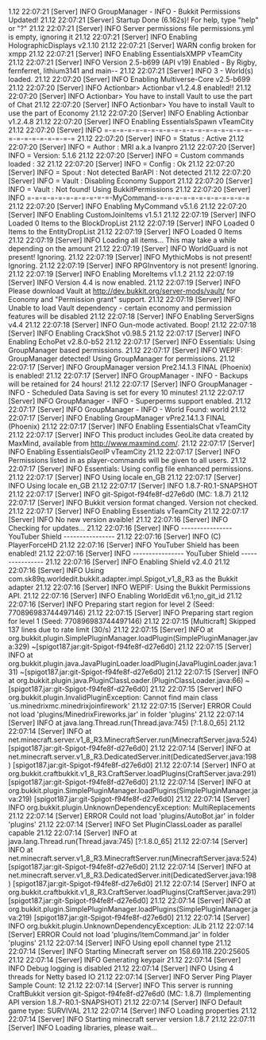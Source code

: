 1.12 22:07:21 [Server] INFO GroupManager - INFO - Bukkit Permissions Updated!
21.12 22:07:21 [Server] Startup Done (6.162s)! For help, type "help" or "?"
21.12 22:07:21 [Server] INFO Server permissions file permissions.yml is empty, ignoring it
21.12 22:07:21 [Server] INFO Enabling HolographicDisplays v2.1.10
21.12 22:07:21 [Server] WARN config broken for xmpp
21.12 22:07:21 [Server] INFO Enabling EssentialsXMPP vTeamCity
21.12 22:07:21 [Server] INFO Version 2.5-b699 (API v19) Enabled - By Rigby, fernferret, lithium3141 and main--
21.12 22:07:21 [Server] INFO 3 - World(s) loaded.
21.12 22:07:20 [Server] INFO Enabling Multiverse-Core v2.5-b699
21.12 22:07:20 [Server] INFO Actionbar> Actionbar v1.2.4.8 enabled!!
21.12 22:07:20 [Server] INFO Actionbar> You have to install Vault to use the part of Chat
21.12 22:07:20 [Server] INFO Actionbar> You have to install Vault to use the part of Economy
21.12 22:07:20 [Server] INFO Enabling Actionbar v1.2.4.8
21.12 22:07:20 [Server] INFO Enabling EssentialsSpawn vTeamCity
21.12 22:07:20 [Server] INFO =-=-=-=-=-=-=-=-=-=-=-=-=-=-=-=-=-=-=-=-=-=-=-=-=-=-=-=
21.12 22:07:20 [Server] INFO = Status : Active
21.12 22:07:20 [Server] INFO = Author : MRI a.k.a Ivanpro
21.12 22:07:20 [Server] INFO = Version: 5.1.6
21.12 22:07:20 [Server] INFO = Custom commands loaded : 32
21.12 22:07:20 [Server] INFO = Config : Ok
21.12 22:07:20 [Server] INFO = Spout  : Not detected BarAPI : Not detected
21.12 22:07:20 [Server] INFO = Vault  : Disabling Economy Support
21.12 22:07:20 [Server] INFO = Vault  : Not found! Using BukkitPermissions
21.12 22:07:20 [Server] INFO =-=-=-=-=-=-=-=-=-=-=-MyCommand-=-=-=-=-=-=-=-=-=-=-=-=
21.12 22:07:20 [Server] INFO Enabling MyCommand v5.1.6
21.12 22:07:20 [Server] INFO Enabling CustomJoinItems v1.5.1
21.12 22:07:19 [Server] INFO Loaded 0 Items to the BlockDropList
21.12 22:07:19 [Server] INFO Loaded 0 Items to the EntityDropList
21.12 22:07:19 [Server] INFO Loaded 0 Items
21.12 22:07:19 [Server] INFO Loading all items... This may take a while depending on the amount
21.12 22:07:19 [Server] INFO WorldGuard is not present! Ignoring.
21.12 22:07:19 [Server] INFO MythicMobs is not present! Ignoring.
21.12 22:07:19 [Server] INFO RPGInventory is not present! Ignoring.
21.12 22:07:19 [Server] INFO Enabling MoreItems v1.1.2
21.12 22:07:19 [Server] INFO Version 4.4 is now enabled.
21.12 22:07:19 [Server] INFO Please download Vault at http://dev.bukkit.org/server-mods/vault/ for Economy and "Permission grant" support.
21.12 22:07:19 [Server] INFO Unable to load Vault dependency - certain economy and permission features will be disabled
21.12 22:07:18 [Server] INFO Enabling ServerSigns v4.4
21.12 22:07:18 [Server] INFO Gun-mode activated. Boop!
21.12 22:07:18 [Server] INFO Enabling CrackShot v0.98.5
21.12 22:07:17 [Server] INFO Enabling EchoPet v2.8.0-b52
21.12 22:07:17 [Server] INFO Essentials: Using GroupManager based permissions.
21.12 22:07:17 [Server] INFO WEPIF: GroupManager detected! Using GroupManager for permissions.
21.12 22:07:17 [Server] INFO GroupManager version Pre2.14.1.3 FINAL (Phoenix) is enabled!
21.12 22:07:17 [Server] INFO GroupManager - INFO - Backups will be retained for 24 hours!
21.12 22:07:17 [Server] INFO GroupManager - INFO - Scheduled Data Saving is set for every 10 minutes!
21.12 22:07:17 [Server] INFO GroupManager - INFO - Superperms support enabled.
21.12 22:07:17 [Server] INFO GroupManager - INFO - World Found: world
21.12 22:07:17 [Server] INFO Enabling GroupManager vPre2.14.1.3 FINAL (Phoenix)
21.12 22:07:17 [Server] INFO Enabling EssentialsChat vTeamCity
21.12 22:07:17 [Server] INFO This product includes GeoLite data created by MaxMind, available from http://www.maxmind.com/.
21.12 22:07:17 [Server] INFO Enabling EssentialsGeoIP vTeamCity
21.12 22:07:17 [Server] INFO Permissions listed in as player-commands will be given to all users.
21.12 22:07:17 [Server] INFO Essentials: Using config file enhanced permissions.
21.12 22:07:17 [Server] INFO Using locale en_GB
21.12 22:07:17 [Server] INFO Using locale en_GB
21.12 22:07:17 [Server] INFO 1.8.7-R0.1-SNAPSHOT
21.12 22:07:17 [Server] INFO git-Spigot-f94fe8f-d27e6d0 (MC: 1.8.7)
21.12 22:07:17 [Server] INFO Bukkit version format changed. Version not checked.
21.12 22:07:17 [Server] INFO Enabling Essentials vTeamCity
21.12 22:07:17 [Server] INFO No new version avaible!
21.12 22:07:16 [Server] INFO Checking for updates...
21.12 22:07:16 [Server] INFO ---------------- YouTuber Shield ----------------
21.12 22:07:16 [Server] INFO (C) PlayerForceHD
21.12 22:07:16 [Server] INFO YouTuber Shield has been enabled!
21.12 22:07:16 [Server] INFO ---------------- YouTuber Shield ----------------
21.12 22:07:16 [Server] INFO Enabling Shield v2.4.0
21.12 22:07:16 [Server] INFO Using com.sk89q.worldedit.bukkit.adapter.impl.Spigot_v1_8_R3 as the Bukkit adapter
21.12 22:07:16 [Server] INFO WEPIF: Using the Bukkit Permissions API.
21.12 22:07:16 [Server] INFO Enabling WorldEdit v6.1;no_git_id
21.12 22:07:16 [Server] INFO Preparing start region for level 2 (Seed: 770896983744497146)
21.12 22:07:15 [Server] INFO Preparing start region for level 1 (Seed: 770896983744497146)
21.12 22:07:15 [Multicraft] Skipped 137 lines due to rate limit (30/s)
21.12 22:07:15 [Server] INFO at org.bukkit.plugin.SimplePluginManager.loadPlugin(SimplePluginManager.java:329) ~[spigot187.jar:git-Spigot-f94fe8f-d27e6d0]
21.12 22:07:15 [Server] INFO at org.bukkit.plugin.java.JavaPluginLoader.loadPlugin(JavaPluginLoader.java:131) ~[spigot187.jar:git-Spigot-f94fe8f-d27e6d0]
21.12 22:07:15 [Server] INFO at org.bukkit.plugin.java.PluginClassLoader.<init>(PluginClassLoader.java:66) ~[spigot187.jar:git-Spigot-f94fe8f-d27e6d0]
21.12 22:07:15 [Server] INFO org.bukkit.plugin.InvalidPluginException: Cannot find main class `us.minedrixmc.minedrixjoinfirework'
21.12 22:07:15 [Server] ERROR Could not load 'plugins/MinedrixFireworks.jar' in folder 'plugins'
21.12 22:07:14 [Server] INFO at java.lang.Thread.run(Thread.java:745) [?:1.8.0_65]
21.12 22:07:14 [Server] INFO at net.minecraft.server.v1_8_R3.MinecraftServer.run(MinecraftServer.java:524) [spigot187.jar:git-Spigot-f94fe8f-d27e6d0]
21.12 22:07:14 [Server] INFO at net.minecraft.server.v1_8_R3.DedicatedServer.init(DedicatedServer.java:198) [spigot187.jar:git-Spigot-f94fe8f-d27e6d0]
21.12 22:07:14 [Server] INFO at org.bukkit.craftbukkit.v1_8_R3.CraftServer.loadPlugins(CraftServer.java:291) [spigot187.jar:git-Spigot-f94fe8f-d27e6d0]
21.12 22:07:14 [Server] INFO at org.bukkit.plugin.SimplePluginManager.loadPlugins(SimplePluginManager.java:219) [spigot187.jar:git-Spigot-f94fe8f-d27e6d0]
21.12 22:07:14 [Server] INFO org.bukkit.plugin.UnknownDependencyException: MultiReplacements
21.12 22:07:14 [Server] ERROR Could not load 'plugins/AutoBot.jar' in folder 'plugins'
21.12 22:07:14 [Server] INFO Set PluginClassLoader as parallel capable
21.12 22:07:14 [Server] INFO at java.lang.Thread.run(Thread.java:745) [?:1.8.0_65]
21.12 22:07:14 [Server] INFO at net.minecraft.server.v1_8_R3.MinecraftServer.run(MinecraftServer.java:524) [spigot187.jar:git-Spigot-f94fe8f-d27e6d0]
21.12 22:07:14 [Server] INFO at net.minecraft.server.v1_8_R3.DedicatedServer.init(DedicatedServer.java:198) [spigot187.jar:git-Spigot-f94fe8f-d27e6d0]
21.12 22:07:14 [Server] INFO at org.bukkit.craftbukkit.v1_8_R3.CraftServer.loadPlugins(CraftServer.java:291) [spigot187.jar:git-Spigot-f94fe8f-d27e6d0]
21.12 22:07:14 [Server] INFO at org.bukkit.plugin.SimplePluginManager.loadPlugins(SimplePluginManager.java:219) [spigot187.jar:git-Spigot-f94fe8f-d27e6d0]
21.12 22:07:14 [Server] INFO org.bukkit.plugin.UnknownDependencyException: JLib
21.12 22:07:14 [Server] ERROR Could not load 'plugins/ItemCommand.jar' in folder 'plugins'
21.12 22:07:14 [Server] INFO Using epoll channel type
21.12 22:07:14 [Server] INFO Starting Minecraft server on 158.69.118.220:25605
21.12 22:07:14 [Server] INFO Generating keypair
21.12 22:07:14 [Server] INFO Debug logging is disabled
21.12 22:07:14 [Server] INFO Using 4 threads for Netty based IO
21.12 22:07:14 [Server] INFO Server Ping Player Sample Count: 12
21.12 22:07:14 [Server] INFO This server is running CraftBukkit version git-Spigot-f94fe8f-d27e6d0 (MC: 1.8.7) (Implementing API version 1.8.7-R0.1-SNAPSHOT)
21.12 22:07:14 [Server] INFO Default game type: SURVIVAL
21.12 22:07:14 [Server] INFO Loading properties
21.12 22:07:14 [Server] INFO Starting minecraft server version 1.8.7
21.12 22:07:11 [Server] INFO Loading libraries, please wait...
